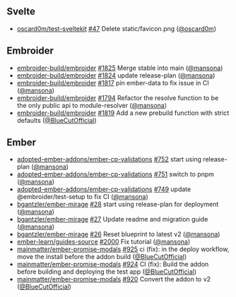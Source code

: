 ## Svelte

- [oscard0m/test-sveltekit] [#47](https://github.com/oscard0m/test-sveltekit/pull/47) Delete static/favicon.png ([@oscard0m])

## Embroider

- [embroider-build/embroider] [#1825](https://github.com/embroider-build/embroider/pull/1825) Merge stable into main ([@mansona])
- [embroider-build/embroider] [#1824](https://github.com/embroider-build/embroider/pull/1824) update release-plan ([@mansona])
- [embroider-build/embroider] [#1817](https://github.com/embroider-build/embroider/pull/1817) pin ember-data to fix issue in CI ([@mansona])
- [embroider-build/embroider] [#1794](https://github.com/embroider-build/embroider/pull/1794) Refactor the resolve function to be the only public api to module-resolver ([@mansona])
- [embroider-build/embroider] [#1819](https://github.com/embroider-build/embroider/pull/1819) Add a new prebuild function with strict defaults ([@BlueCutOfficial])

## Ember

- [adopted-ember-addons/ember-cp-validations] [#752](https://github.com/adopted-ember-addons/ember-cp-validations/pull/752) start using release-plan ([@mansona])
- [adopted-ember-addons/ember-cp-validations] [#751](https://github.com/adopted-ember-addons/ember-cp-validations/pull/751) switch to pnpm ([@mansona])
- [adopted-ember-addons/ember-cp-validations] [#749](https://github.com/adopted-ember-addons/ember-cp-validations/pull/749) update @embroider/test-setup to fix CI ([@mansona])
- [bgantzler/ember-mirage] [#28](https://github.com/bgantzler/ember-mirage/pull/28) start using release-plan for deployment ([@mansona])
- [bgantzler/ember-mirage] [#27](https://github.com/bgantzler/ember-mirage/pull/27) Update readme and migration guide ([@mansona])
- [bgantzler/ember-mirage] [#26](https://github.com/bgantzler/ember-mirage/pull/26) Reset blueprint to latest v2 ([@mansona])
- [ember-learn/guides-source] [#2000](https://github.com/ember-learn/guides-source/pull/2000) Fix tutorial ([@mansona])
- [mainmatter/ember-promise-modals] [#925](https://github.com/mainmatter/ember-promise-modals/pull/925) ci (fix): in the deploy workflow, move the install before the addon build ([@BlueCutOfficial])
- [mainmatter/ember-promise-modals] [#924](https://github.com/mainmatter/ember-promise-modals/pull/924) CI (fix): Build the addon before building and deploying the test app ([@BlueCutOfficial])
- [mainmatter/ember-promise-modals] [#920](https://github.com/mainmatter/ember-promise-modals/pull/920) Convert the addon to v2 ([@BlueCutOfficial])

[@BlueCutOfficial]: https://github.com/BlueCutOfficial
[@mansona]: https://github.com/mansona
[@oscard0m]: https://github.com/oscard0m
[adopted-ember-addons/ember-cp-validations]: https://github.com/adopted-ember-addons/ember-cp-validations
[bgantzler/ember-mirage]: https://github.com/bgantzler/ember-mirage
[ember-learn/guides-source]: https://github.com/ember-learn/guides-source
[embroider-build/embroider]: https://github.com/embroider-build/embroider
[mainmatter/ember-promise-modals]: https://github.com/mainmatter/ember-promise-modals
[oscard0m/test-sveltekit]: https://github.com/oscard0m/test-sveltekit
